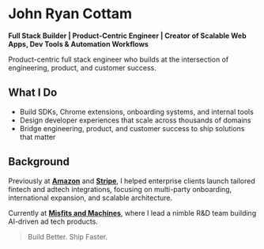 # John Ryan Cottam

**Full Stack Builder | Product-Centric Engineer | Creator of Scalable Web Apps, Dev Tools & Automation Workflows**

Product-centric full stack engineer who builds at the intersection of engineering, product, and customer success.

## What I Do
- Build SDKs, Chrome extensions, onboarding systems, and internal tools  
- Design developer experiences that scale across thousands of domains  
- Bridge engineering, product, and customer success to ship solutions that matter

## Background
Previously at [**Amazon**](https://www.amazon.com) and [**Stripe**](https://stripe.com), I helped enterprise clients launch tailored fintech and adtech integrations, focusing on multi-party onboarding, international expansion, and scalable architecture.

Currently at [**Misfits and Machines**](https://www.misfitsandmachines.com), where I lead a nimble R&D team building AI-driven ad tech products.

> Build Better. Ship Faster.

